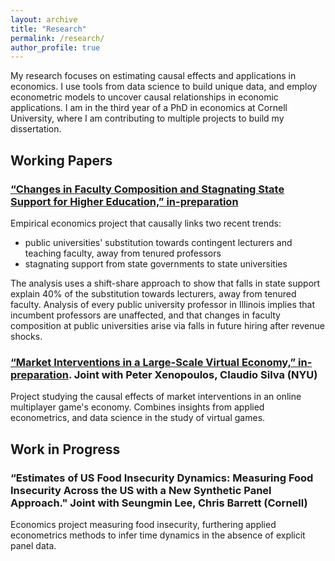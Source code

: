 ```yaml
---
layout: archive
title: "Research"
permalink: /research/
author_profile: true
---
```


My research focuses on estimating causal effects and applications in economics.
I use tools from data science to build unique data, and employ econometric models to uncover causal relationships in economic applications.
I am in the third year of a PhD in economics at Cornell University, where I am contributing to multiple projects to build my dissertation.


## Working Papers

### [“Changes in Faculty Composition and Stagnating State Support for Higher Education,” in-preparation](https://github.com/shoganhennessy/state-faculty-composition)

Empirical economics project that causally links two recent trends:

- public universities' substitution towards contingent lecturers and teaching faculty, away from tenured professors
- stagnating support from state governments to state universities

The analysis uses a shift-share approach to show that falls in state support explain 40\% of the substitution towards lecturers, away from tenured faculty.
Analysis of every public university professor in Illinois implies that incumbent professors are unaffected, and that changes in faculty composition at public universities arise via falls in future hiring after revenue shocks.

### [“Market Interventions in a Large-Scale Virtual Economy,” in-preparation](https://doi.org/10.48550/arXiv.2210.07970). Joint with Peter Xenopoulos, Claudio Silva (NYU)

Project studying the causal effects of market interventions in an online multiplayer game's economy.
Combines insights from applied econometrics, and data science in the study of virtual games.

## Work in Progress

### “Estimates of US Food Insecurity Dynamics: Measuring Food Insecurity Across the US with a New Synthetic Panel Approach."  Joint with Seungmin Lee, Chris Barrett (Cornell)

Economics project measuring food insecurity, furthering applied econometrics methods to infer time dynamics in the absence of explicit panel data.
